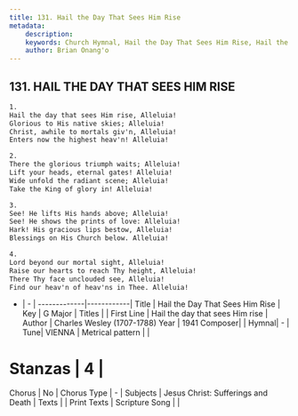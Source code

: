 ```yaml
---
title: 131. Hail the Day That Sees Him Rise
metadata:
    description: 
    keywords: Church Hymnal, Hail the Day That Sees Him Rise, Hail the day that sees Him rise, 
    author: Brian Onang'o
---
```



## 131. HAIL THE DAY THAT SEES HIM RISE

```txt
1.
Hail the day that sees Him rise, Alleluia!
Glorious to His native skies; Alleluia!
Christ, awhile to mortals giv'n, Alleluia!
Enters now the highest heav'n! Alleluia!

2.
There the glorious triumph waits; Alleluia!
Lift your heads, eternal gates! Alleluia!
Wide unfold the radiant scene; Alleluia!
Take the King of glory in! Alleluia!

3.
See! He lifts His hands above; Alleluia!
See! He shows the prints of love: Alleluia!
Hark! His gracious lips bestow, Alleluia!
Blessings on His Church below. Alleluia!

4.
Lord beyond our mortal sight, Alleluia!
Raise our hearts to reach Thy height, Alleluia!
There Thy face unclouded see, Alleluia!
Find our heav'n of heav'ns in Thee. Alleluia!

```

- |   -  |
-------------|------------|
Title | Hail the Day That Sees Him Rise |
Key | G Major |
Titles |  |
First Line | Hail the day that sees Him rise |
Author | Charles Wesley (1707-1788)
Year | 1941
Composer|  |
Hymnal|  - |
Tune| VIENNA |
Metrical pattern | |
# Stanzas | 4 |
Chorus | No |
Chorus Type | - |
Subjects | Jesus Christ: Sufferings and Death |
Texts |  |
Print Texts | 
Scripture Song |  |
  
